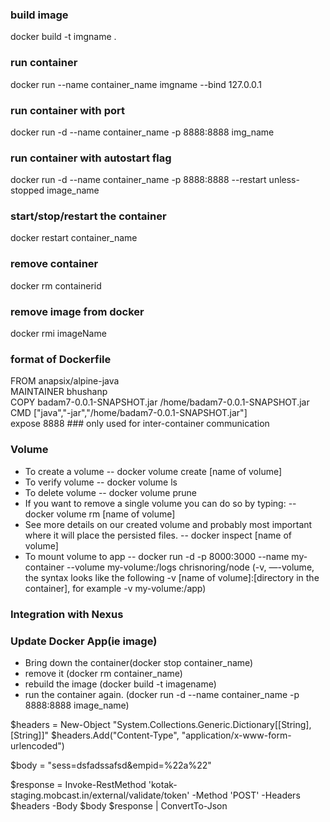 ### build image
docker build -t imgname .

### run container
docker run --name container_name imgname --bind 127.0.0.1

### run container with port
docker run -d --name container_name -p 8888:8888 img_name

### run container with autostart flag
docker run -d --name container_name -p 8888:8888 --restart unless-stopped image_name

### start/stop/restart the container
docker restart container_name

### remove container
docker rm containerid

### remove image from docker
docker rmi imageName

### format of Dockerfile
FROM anapsix/alpine-java  
MAINTAINER bhushanp  
COPY badam7-0.0.1-SNAPSHOT.jar /home/badam7-0.0.1-SNAPSHOT.jar  
CMD ["java","-jar","/home/badam7-0.0.1-SNAPSHOT.jar"]  
expose 8888 ### only used for inter-container communication  

### Volume
- To create a volume
-- docker volume create [name of volume]
- To verify volume
-- docker volume ls
- To delete volume
-- docker volume prune
- If you want to remove a single volume you can do so by typing:
-- docker volume rm [name of volume]
- See more details on our created volume and probably most important where it will place the persisted files.
-- docker inspect [name of volume]
- To mount volume to app
-- docker run -d -p 8000:3000 --name my-container --volume my-volume:/logs chrisnoring/node
(-v, —-volume, the syntax looks like the following -v [name of volume]:[directory in the container], for example -v my-volume:/app)


### Integration with Nexus

### Update Docker App(ie image)
- Bring down the container(docker stop container_name)
- remove it (docker rm container_name)
- rebuild the image (docker build -t imagename)
- run the container again. (docker run -d --name container_name -p 8888:8888 image_name)



$headers = New-Object "System.Collections.Generic.Dictionary[[String],[String]]"
$headers.Add("Content-Type", "application/x-www-form-urlencoded")

$body = "sess=dsfadssafsd&empid=%22a%22"

$response = Invoke-RestMethod 'kotak-staging.mobcast.in/external/validate/token' -Method 'POST' -Headers $headers -Body $body
$response | ConvertTo-Json
